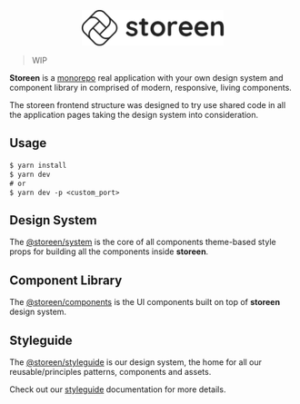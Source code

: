 <p align="center">
  <a href="https://storeen.vercel.app">
    <img src="https://github.com/murillo94/storeen/blob/master/packages/web/src/public/images/logo-all-horizontal.svg" alt="Storeen" width="250px">
  </a>
</p>

> WIP

**Storeen** is a [monorepo](https://github.com/babel/babel/blob/master/doc/design/monorepo.md) real application with your own design system and component library in comprised of modern, responsive, living components.

The storeen frontend structure was designed to try use shared code in all the application pages taking the design system into consideration.

## Usage

```
$ yarn install
$ yarn dev
# or
$ yarn dev -p <custom_port>
```

## Design System

The [@storeen/system](./packages/system) is the core of all components theme-based style props for building all the components inside **storeen**.

## Component Library

The [@storeen/components](./packages/components) is the UI components built on top of **storeen** design system.

## Styleguide

The [@storeen/styleguide](./packages/styleguide) is our design system, the home for all our reusable/principles patterns, components and assets.

Check out our [styleguide](https://storeen-styleguide.vercel.app) documentation for more details.
